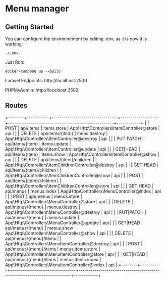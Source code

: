 # Menu manager


## Getting Started

You can configure the environnement by editing .env, as it is now it is working: 
```
./.env
```

Just Run:
```
docker-compose up --build
```

Laravel Endpoints: http://localhost:2500

PHPMyAdmin: http://localhost:2502

## Routes
+--------+-----------+---------------------------------+-------------------+-----------------------------------------------------+------------+
|        | POST      | api/items                       | items.store       | App\Http\Controllers\ItemController@store           | api        |
|        | DELETE    | api/items/{item}                | items.destroy     | App\Http\Controllers\ItemController@destroy         | api        |
|        | PUT|PATCH | api/items/{item}                | items.update      | App\Http\Controllers\ItemController@update          | api        |
|        | GET|HEAD  | api/items/{item}                | items.show        | App\Http\Controllers\ItemController@show            | api        |
|        | DELETE    | api/items/{item}/children       |                   | App\Http\Controllers\ItemChildrenController@destroy | api        |
|        | GET|HEAD  | api/items/{item}/children       |                   | App\Http\Controllers\ItemChildrenController@show    | api        |
|        | POST      | api/items/{item}/children       |                   | App\Http\Controllers\ItemChildrenController@store   | api        |
|        | GET|HEAD  | api/menus                       | menus.index       | App\Http\Controllers\MenuController@index           | api        |
|        | POST      | api/menus                       | menus.store       | App\Http\Controllers\MenuController@store           | api        |
|        | DELETE    | api/menus/{menu}                | menus.destroy     | App\Http\Controllers\MenuController@destroy         | api        |
|        | PUT|PATCH | api/menus/{menu}                | menus.update      | App\Http\Controllers\MenuController@update          | api        |
|        | GET|HEAD  | api/menus/{menu}                | menus.show        | App\Http\Controllers\MenuController@show            | api        |
|        | DELETE    | api/menus/{menu}/items          |                   | App\Http\Controllers\MenuItemController@destroy     | api        |
|        | POST      | api/menus/{menu}/items          | menus.items.store | App\Http\Controllers\MenuItemController@store       | api        |
|        | GET|HEAD  | api/menus/{menu}/items          | menus.items.index | App\Http\Controllers\MenuItemController@index       | api        |
+--------+-----------+---------------------------------+-------------------+-----------------------------------------------------+------------+
